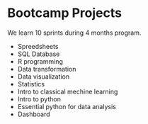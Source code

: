 # Bootcamp Projects
We learn 10 sprints during 4 months program.
- Spreedsheets
- SQL Database
- R programming
- Data transformation
- Data visualization
- Statistics
- Intro to classical mechine learning
- Intro to python
- Essential python for data analysis
- Dashboard
